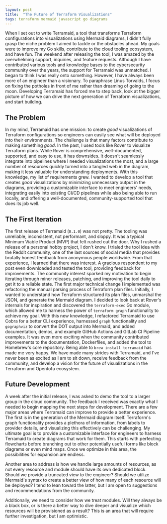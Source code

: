 ```yaml
---
layout: post
title:  "The Future of Terraform Visualizations"
tags: terraform mermaid javascript go diagrams
---
```


When I set out to write Terramaid, a tool that transforms Terraform configurations into visualizations using Mermaid diagrams, I didn't fully grasp the niche problem I aimed to tackle or the obstacles ahead. My goals were to improve my Go skills, contribute to the cloud tooling ecosystem, and have fun. The weekend after releasing the tool, I was amazed by the overwhelming support, inquiries, and feature requests. Although I have contributed various tools and knowledge bases to the cybersecurity community over the years, the support for Terramaid was unmatched. I began to think I was really onto something. However, I have always been more of an engineer than a visionary. To paraphrase Linus Torvalds, I focus on fixing the potholes in front of me rather than dreaming of going to the moon. Developing Terramaid has forced me to step back, look at the bigger picture of how we can drive the next generation of Terraform visualizations, and start building.

## The Problem

In my mind, Terramaid has one mission: to create _good_ visualizations of Terraform configurations so engineers can easily see what will be deployed into their environments. The challenge is that many factors contribute to making something _good_. In the past, I used tools like Rover to visualize Terraform plans. While Rover is comprehensive, well-documented, supported, and easy to use, it has downsides. It doesn't seamlessly integrate into pipelines where I needed visualizations the most, and a large number of resources quickly turned into a tangled web in the diagram, making it less valuable for understanding deployments. With this knowledge, my list of requirements grew. I wanted to develop a tool that creates _good_ visualizations by minimizing unnecessary output in the diagrams, providing a customizable interface to meet engineers' needs, integrating easily into existing CI/CD pipelines while also being able to run locally, and offering a well-documented, community-supported tool that does its job well.

## The First Iteration

The first release of Terramaid (`0.1.0`) was not pretty. The tooling was unreliable, inconsistent, not performant, and sloppy. It was a typical Minimum Viable Product (MVP) that felt rushed out the door. Why I rushed a release of a personal hobby project, I don't know. I trialed the tool idea with the Reddit community, one of the last sources of social media that provides brutally honest feedback from anonymous people worldwide. From that experience, I learned that there was interest. A gracious respondent to my post even downloaded and tested the tool, providing feedback for improvements. The community interest sparked my motivation to begin iterating through minor releases, patching, and improving the tool daily to get it to a reliable state. The first major technical change I implemented was refactoring the manual parsing process of Terraform plan files. Initially, I wanted to understand how Terraform structured its plan files, unmarshal the JSON, and generate the Mermaid diagram. I decided to look back at Rover's internals for inspiration and discovered the `terraform-exec` Go module, which allowed me to harness the power of `terraform graph` functionality to achieve my goal. With this new knowledge, I refactored Terramaid to use Cobra for a better CLI experience, harnessed `graph` functionality and `gographviz` to convert the DOT output into Mermaid, and added documentation, demos, and example GitHub Actions and GitLab CI Pipeline examples. It was even more exciting when the community contributed improvements to the documentation, Dockerfiles, and added the tool to Homebrew's core repository. Being able to `brew install terramaid` has made me very happy. We have made many strides with Terramaid, and I've never been as excited as I am to sit down, receive feedback from the community, and develop a vision for the future of visualizations in the Terraform and Opentofu ecosystem.

## Future Development

A week after the initial release, I was asked to demo the tool to a larger group in the cloud community. The feedback I received was exactly what I needed to begin mapping the next steps for development. There are a few major areas where Terramaid can improve to provide a better experience. The first is in the generation of the Mermaid diagram itself. Terraform's graph functionality provides a plethora of information, from labels to provider details, and visualizing this effectively can be challenging. My ultimate goal is to provide a customizable interface for engineers to harness Terramaid to create diagrams that work for them. This starts with perfecting flowcharts before branching out to other potentially useful forms like block diagrams or even mind maps. Once we optimize in this area, the possibilities for expansion are endless.

Another area to address is how we handle large amounts of resources, as not every resource and module should have its own dedicated block. Should we provide a truncated view to the engineer? Should we utilize Mermaid's syntax to create a better view of how many of each resource will be deployed? I tend to lean toward the latter, but I am open to suggestions and recommendations from the community.

Additionally, we need to consider how we treat modules. Will they always be a black box, or is there a better way to dive deeper and visualize which resources will be provisioned as a result? This is an area that will require further investigation, but I am optimistic.
